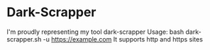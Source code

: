 # Dark-Scrapper
I'm proudly representing my tool dark-scrapper
Usage:
bash dark-scrapper.sh -u https://example.com 
It supports http and https sites
